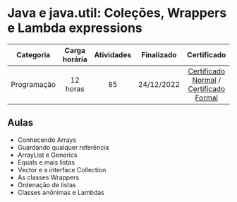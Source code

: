 # Java e java.util: Coleções, Wrappers e Lambda expressions

Categoria | Carga horária | Atividades | Finalizado | Certificado |
:-:|:-:|:-:|:-:|:-:|
Programação | 12 horas | 85 | 24/12/2022 | [Certificado Normal](https://cursos.alura.com.br/certificate/baa7c5fb-1c5f-4581-a417-f6dcf587aac2) / [Certificado Formal](https://cursos.alura.com.br/user/rodineicosta/course/java-util-lambdas/formalCertificate)

## Aulas

- Conhecendo Arrays
- Guardando qualquer referência
- ArrayList e Generics
- Equals e mais listas
- Vector e a interface Collection
- As classes Wrappers
- Ordenação de listas
- Classes anônimas e Lambdas
